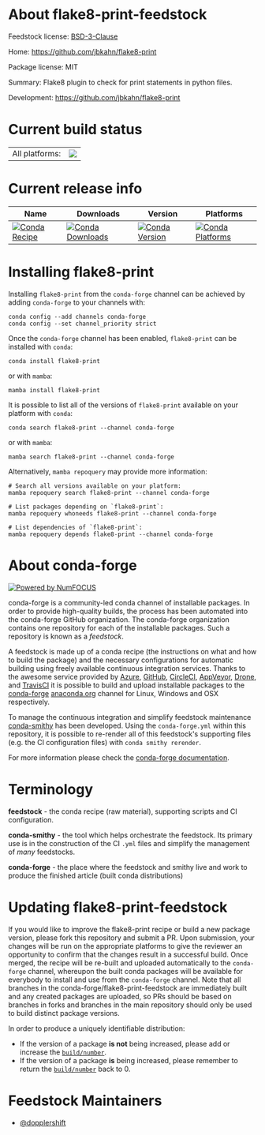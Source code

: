 About flake8-print-feedstock
============================

Feedstock license: [BSD-3-Clause](https://github.com/conda-forge/flake8-print-feedstock/blob/main/LICENSE.txt)

Home: https://github.com/jbkahn/flake8-print

Package license: MIT

Summary: Flake8 plugin to check for print statements in python files.

Development: https://github.com/jbkahn/flake8-print

Current build status
====================


<table><tr><td>All platforms:</td>
    <td>
      <a href="https://dev.azure.com/conda-forge/feedstock-builds/_build/latest?definitionId=2927&branchName=main">
        <img src="https://dev.azure.com/conda-forge/feedstock-builds/_apis/build/status/flake8-print-feedstock?branchName=main">
      </a>
    </td>
  </tr>
</table>

Current release info
====================

| Name | Downloads | Version | Platforms |
| --- | --- | --- | --- |
| [![Conda Recipe](https://img.shields.io/badge/recipe-flake8--print-green.svg)](https://anaconda.org/conda-forge/flake8-print) | [![Conda Downloads](https://img.shields.io/conda/dn/conda-forge/flake8-print.svg)](https://anaconda.org/conda-forge/flake8-print) | [![Conda Version](https://img.shields.io/conda/vn/conda-forge/flake8-print.svg)](https://anaconda.org/conda-forge/flake8-print) | [![Conda Platforms](https://img.shields.io/conda/pn/conda-forge/flake8-print.svg)](https://anaconda.org/conda-forge/flake8-print) |

Installing flake8-print
=======================

Installing `flake8-print` from the `conda-forge` channel can be achieved by adding `conda-forge` to your channels with:

```
conda config --add channels conda-forge
conda config --set channel_priority strict
```

Once the `conda-forge` channel has been enabled, `flake8-print` can be installed with `conda`:

```
conda install flake8-print
```

or with `mamba`:

```
mamba install flake8-print
```

It is possible to list all of the versions of `flake8-print` available on your platform with `conda`:

```
conda search flake8-print --channel conda-forge
```

or with `mamba`:

```
mamba search flake8-print --channel conda-forge
```

Alternatively, `mamba repoquery` may provide more information:

```
# Search all versions available on your platform:
mamba repoquery search flake8-print --channel conda-forge

# List packages depending on `flake8-print`:
mamba repoquery whoneeds flake8-print --channel conda-forge

# List dependencies of `flake8-print`:
mamba repoquery depends flake8-print --channel conda-forge
```


About conda-forge
=================

[![Powered by
NumFOCUS](https://img.shields.io/badge/powered%20by-NumFOCUS-orange.svg?style=flat&colorA=E1523D&colorB=007D8A)](https://numfocus.org)

conda-forge is a community-led conda channel of installable packages.
In order to provide high-quality builds, the process has been automated into the
conda-forge GitHub organization. The conda-forge organization contains one repository
for each of the installable packages. Such a repository is known as a *feedstock*.

A feedstock is made up of a conda recipe (the instructions on what and how to build
the package) and the necessary configurations for automatic building using freely
available continuous integration services. Thanks to the awesome service provided by
[Azure](https://azure.microsoft.com/en-us/services/devops/), [GitHub](https://github.com/),
[CircleCI](https://circleci.com/), [AppVeyor](https://www.appveyor.com/),
[Drone](https://cloud.drone.io/welcome), and [TravisCI](https://travis-ci.com/)
it is possible to build and upload installable packages to the
[conda-forge](https://anaconda.org/conda-forge) [anaconda.org](https://anaconda.org/)
channel for Linux, Windows and OSX respectively.

To manage the continuous integration and simplify feedstock maintenance
[conda-smithy](https://github.com/conda-forge/conda-smithy) has been developed.
Using the ``conda-forge.yml`` within this repository, it is possible to re-render all of
this feedstock's supporting files (e.g. the CI configuration files) with ``conda smithy rerender``.

For more information please check the [conda-forge documentation](https://conda-forge.org/docs/).

Terminology
===========

**feedstock** - the conda recipe (raw material), supporting scripts and CI configuration.

**conda-smithy** - the tool which helps orchestrate the feedstock.
                   Its primary use is in the construction of the CI ``.yml`` files
                   and simplify the management of *many* feedstocks.

**conda-forge** - the place where the feedstock and smithy live and work to
                  produce the finished article (built conda distributions)


Updating flake8-print-feedstock
===============================

If you would like to improve the flake8-print recipe or build a new
package version, please fork this repository and submit a PR. Upon submission,
your changes will be run on the appropriate platforms to give the reviewer an
opportunity to confirm that the changes result in a successful build. Once
merged, the recipe will be re-built and uploaded automatically to the
`conda-forge` channel, whereupon the built conda packages will be available for
everybody to install and use from the `conda-forge` channel.
Note that all branches in the conda-forge/flake8-print-feedstock are
immediately built and any created packages are uploaded, so PRs should be based
on branches in forks and branches in the main repository should only be used to
build distinct package versions.

In order to produce a uniquely identifiable distribution:
 * If the version of a package **is not** being increased, please add or increase
   the [``build/number``](https://docs.conda.io/projects/conda-build/en/latest/resources/define-metadata.html#build-number-and-string).
 * If the version of a package **is** being increased, please remember to return
   the [``build/number``](https://docs.conda.io/projects/conda-build/en/latest/resources/define-metadata.html#build-number-and-string)
   back to 0.

Feedstock Maintainers
=====================

* [@dopplershift](https://github.com/dopplershift/)

